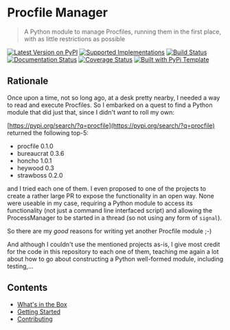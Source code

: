 # Procfile Manager

> A Python module to manage Procfiles, running them in the first place, with as little restrictions as possible

[![Latest Version on PyPI](https://img.shields.io/pypi/v/procfile-manager.svg)](https://pypi.python.org/pypi/procfile-manager/)
[![Supported Implementations](https://img.shields.io/pypi/pyversions/procfile-manager.svg)](https://pypi.python.org/pypi/procfile-manager/)
[![Build Status](https://secure.travis-ci.org/christophevg/py-procfile-manager.svg?branch=master)](http://travis-ci.org/christophevg/py-procfile-manager)
[![Documentation Status](https://readthedocs.org/projects/procfile-manager/badge/?version=latest)](https://procfile-manager.readthedocs.io/en/latest/?badge=latest)
[![Coverage Status](https://coveralls.io/repos/github/christophevg/py-procfile-manager/badge.svg?branch=master)](https://coveralls.io/github/christophevg/py-procfile-manager?branch=master)
[![Built with PyPi Template](https://img.shields.io/badge/PyPi_Template-v0.0.6-blue.svg)](https://github.com/christophevg/pypi-template)

## Rationale

Once upon a time, not so long ago, at a desk pretty nearby, I needed a way to read and execute Procfiles. So I embarked on a quest to find a Python module that did just that, since I didn't _want_ to roll my own:

[https://pypi.org/search/?q=procfile](https://pypi.org/search/?q=procfile) returned the following top-5:
 
* procfile 0.1.0
* bureaucrat 0.3.6
* honcho 1.0.1
* heywood 0.3
* strawboss 0.2.0

and I tried each one of them. I even proposed to one of the projects to create a rather large PR to expose the functionality in an open way. None were useable in my case, requiring a Python module to access its functionality (not just a command line interfaced script) and allowing the ProcessManager to be started in a thread (so not using any form of `signal`).

So there are my _good_ reasons for writing yet another Procfile module ;-)

And although I couldn't use the mentioned projects as-is, I give most credit for the code in this repository to each one of them, teaching me again a lot about how to go about constructing a Python well-formed module, including testing,...

## Contents

* [What's in the Box](whats-in-the-box.md)
* [Getting Started](getting-started.md)
* [Contributing](contributing.md)
